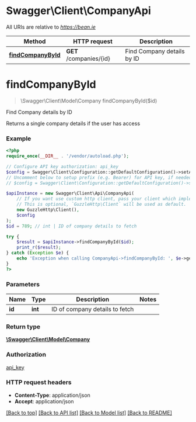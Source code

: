 # Swagger\Client\CompanyApi

All URIs are relative to *https://bean.ie*

Method | HTTP request | Description
------------- | ------------- | -------------
[**findCompanyById**](CompanyApi.md#findCompanyById) | **GET** /companies/{id} | Find Company details by ID


# **findCompanyById**
> \Swagger\Client\Model\Company findCompanyById($id)

Find Company details by ID

Returns a single company details if the user has access

### Example
```php
<?php
require_once(__DIR__ . '/vendor/autoload.php');

// Configure API key authorization: api_key
$config = Swagger\Client\Configuration::getDefaultConfiguration()->setApiKey('ApiKey', 'YOUR_API_KEY');
// Uncomment below to setup prefix (e.g. Bearer) for API key, if needed
// $config = Swagger\Client\Configuration::getDefaultConfiguration()->setApiKeyPrefix('ApiKey', 'Bearer');

$apiInstance = new Swagger\Client\Api\CompanyApi(
    // If you want use custom http client, pass your client which implements `GuzzleHttp\ClientInterface`.
    // This is optional, `GuzzleHttp\Client` will be used as default.
    new GuzzleHttp\Client(),
    $config
);
$id = 789; // int | ID of company details to fetch

try {
    $result = $apiInstance->findCompanyById($id);
    print_r($result);
} catch (Exception $e) {
    echo 'Exception when calling CompanyApi->findCompanyById: ', $e->getMessage(), PHP_EOL;
}
?>
```

### Parameters

Name | Type | Description  | Notes
------------- | ------------- | ------------- | -------------
 **id** | **int**| ID of company details to fetch |

### Return type

[**\Swagger\Client\Model\Company**](../Model/Company.md)

### Authorization

[api_key](../../README.md#api_key)

### HTTP request headers

 - **Content-Type**: application/json
 - **Accept**: application/json

[[Back to top]](#) [[Back to API list]](../../README.md#documentation-for-api-endpoints) [[Back to Model list]](../../README.md#documentation-for-models) [[Back to README]](../../README.md)

